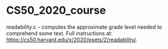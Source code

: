 # CS50_2020_course

readability.c - computes the approximate grade level needed to comprehend some text. Full instructions at: https://cs50.harvard.edu/x/2020/psets/2/readability/.
